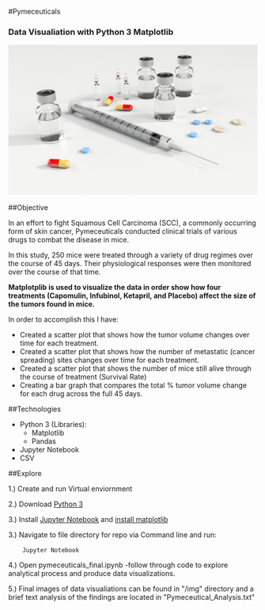 #Pymeceuticals
### Data Visualiation with Python 3 Matplotlib  
![Pharma](img/Pharma.jpg) 

##Objective 

In an effort to fight Squamous Cell Carcinoma (SCC), a commonly occurring form of skin cancer, Pymeceuticals conducted clinical trials of various drugs to combat the disease in mice.  

In this study, 250 mice were treated through a variety of drug regimes over the course of 45 days. Their physiological responses were then monitored over the course of that time. 

<b> Matplotplib is used to visualize the data in order show how four treatments (Capomulin, Infubinol, Ketapril, and Placebo) affect the size of the tumors found in mice.</b>

In order to accomplish this I have:

* Created a scatter plot that shows how the tumor volume changes over time for each treatment.
* Created a scatter plot that shows how the number of metastatic (cancer spreading) sites changes over time for each treatment.
* Created a scatter plot that shows the number of mice still alive through the course of treatment (Survival Rate)
* Creating a bar graph that compares the total % tumor volume change for each drug across the full 45 days.

##Technologies 

- Python 3 (Libraries): 
	- Matplotlib <br>
	- Pandas 
- Jupyter Notebook 
- CSV  
 
##Explore 

1.) Create and run Virtual enviornment 

2.) Download [Python 3](https://www.python.org/downloads/)

3.) Install [Jupyter Notebook](https://jupyter.readthedocs.io/en/latest/install.html) and [install matplotlib](https://matplotlib.org/users/installing.html) 

3.) Navigate to file directory for repo via Command line and run: 
		
		Jupyter Notebook 

4.) Open pymeceuticals_final.ipynb
	-follow through code to explore analytical process and produce data visualizations. 
	
5.) Final images of data visualiations can be found in "/img" directory and a brief text analysis of the findings are located in "Pymeceutical_Analysis.txt"

